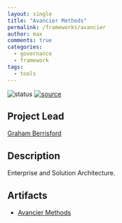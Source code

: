 ```yaml
---
layout: single
title: "Avancier Methods"
permalink: /frameworks/avancier
author: max
comments: true
categories:
  - governance
  - framework
tags:
  - tools
---
```


![status](https://img.shields.io/badge/status-in%20queue-silver) [![source](https://img.shields.io/badge/source-online-green)](http://avancier.website/)

## Project Lead

[Graham Berrisford](https://www.linkedin.com/in/grahamberrisford/)

## Description

Enterprise and Solution Architecture.

## Artifacts

* [Avancier Methods](http://avancier.website/)
